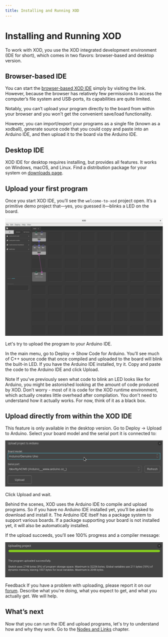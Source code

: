 ```yaml
---
title: Installing and Running XOD
---
```


Installing and Running XOD
==========================

To work with XOD, you use the XOD integrated development environment (IDE for
short), which comes in two flavors: browser-based and desktop version.

Browser-based IDE
-----------------

You can start the [browser-based XOD IDE](/ide/) simply by visiting the link.
However, because the browser has relatively few permissions to access the
computer’s file system and USB-ports, its capabilities are quite limited.

Notably, you can’t upload your program directly to the board from within your
browser and you won't get the convenient save/load functionality.

However, you can import/export your programs as a single file (known as a
xodball), generate source code that you could copy and paste into an Arduino
IDE, and then upload it to the board via the Arduino IDE.

Desktop IDE
-----------

XOD IDE for desktop requires installing, but provides all features. It works on
Windows, macOS, and Linux. Find a distribution package for your system on
[downloads page](/downloads/).

Upload your first program
-------------------------

Once you start XOD IDE, you’ll see the `welcome-to-xod` project open. It’s
a primitive demo project that—yes, you guessed it—blinks a LED on the board.

![XOD main window](./main-window.png)

Let's try to upload the program to your Arduino IDE.

In the main menu, go to Deploy → Show Code for Arduino. You’ll see much of
C++ source code that once compiled and uploaded to the board will blink the
built-in LED. If you have the Arduino IDE installed, try it. Copy and paste the
code to the Arduino IDE and click Upload.

<div class="ui segment">
<span class="ui ribbon label">Note</span>
If you’ve previously seen what code to blink an LED looks like for Arduino, you
might be astonished looking at the amount of code produced by XOD. Don’t worry
- most of it is code for the XOD runtime environment, which actually creates
little overhead after compilation. You don't need to understand how it
actually works. For now, think of it as a black box.
</div>

Upload directly from within the XOD IDE
---------------------------------------

This feature is only available in the desktop version. Go to Deploy → Upload
to Arduino. Select your board model and the serial port it is connected to:

![XOD model/port dialog](./board-selection.png)

Click Upload and wait.

Behind the scenes, XOD uses the Arduino IDE to compile and upload programs. So
if you have no Arduino IDE installed yet, you’ll be asked to download and
install it. The Arduino IDE itself has a package system to support various
boards. If a package supporting your board is not installed yet, it will also
be automatically installed.

If the upload succeeds, you’ll see 100% progress and a compiler message:

![XOD upload window](./upload.png)

<div class="ui segment">
<span class="ui ribbon label">Feedback</span>
If you have a problem with uploading, please report it on our <a
href="//forum.xod.io">forum</a>. Describe what you're doing, what you expect to
get, and what you actually get. We will help.
</div>

What’s next
-----------

Now that you can run the IDE and upload programs, let's try to understand how
and why they work. Go to the [Nodes and Links](../nodes-and-links/) chapter.
